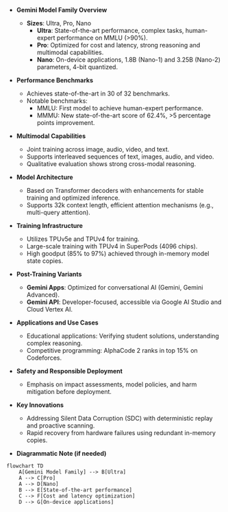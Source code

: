 - **Gemini Model Family Overview**
  - **Sizes**: Ultra, Pro, Nano
    - **Ultra**: State-of-the-art performance, complex tasks, human-expert performance on MMLU (>90%).
    - **Pro**: Optimized for cost and latency, strong reasoning and multimodal capabilities.
    - **Nano**: On-device applications, 1.8B (Nano-1) and 3.25B (Nano-2) parameters, 4-bit quantized.

- **Performance Benchmarks**
  - Achieves state-of-the-art in 30 of 32 benchmarks.
  - Notable benchmarks:
    - MMLU: First model to achieve human-expert performance.
    - MMMU: New state-of-the-art score of 62.4%, >5 percentage points improvement.

- **Multimodal Capabilities**
  - Joint training across image, audio, video, and text.
  - Supports interleaved sequences of text, images, audio, and video.
  - Qualitative evaluation shows strong cross-modal reasoning.

- **Model Architecture**
  - Based on Transformer decoders with enhancements for stable training and optimized inference.
  - Supports 32k context length, efficient attention mechanisms (e.g., multi-query attention).

- **Training Infrastructure**
  - Utilizes TPUv5e and TPUv4 for training.
  - Large-scale training with TPUv4 in SuperPods (4096 chips).
  - High goodput (85% to 97%) achieved through in-memory model state copies.

- **Post-Training Variants**
  - **Gemini Apps**: Optimized for conversational AI (Gemini, Gemini Advanced).
  - **Gemini API**: Developer-focused, accessible via Google AI Studio and Cloud Vertex AI.

- **Applications and Use Cases**
  - Educational applications: Verifying student solutions, understanding complex reasoning.
  - Competitive programming: AlphaCode 2 ranks in top 15% on Codeforces.

- **Safety and Responsible Deployment**
  - Emphasis on impact assessments, model policies, and harm mitigation before deployment.

- **Key Innovations**
  - Addressing Silent Data Corruption (SDC) with deterministic replay and proactive scanning.
  - Rapid recovery from hardware failures using redundant in-memory copies.

- **Diagrammatic Note (if needed)**
```mermaid
flowchart TD
    A[Gemini Model Family] --> B[Ultra]
    A --> C[Pro]
    A --> D[Nano]
    B --> E[State-of-the-art performance]
    C --> F[Cost and latency optimization]
    D --> G[On-device applications]
```